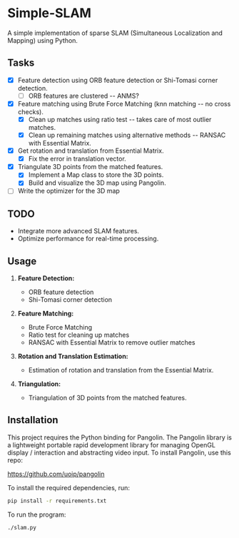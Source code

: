 # Simple-SLAM

A simple implementation of sparse SLAM (Simultaneous Localization and Mapping) using Python.

## Tasks

- [x] Feature detection using ORB feature detection or Shi-Tomasi corner detection.
  - [ ] ORB features are clustered -- ANMS?
- [x] Feature matching using Brute Force Matching (knn matching -- no cross checks).
  - [x] Clean up matches using ratio test -- takes care of most outlier matches.
  - [x] Clean up remaining matches using alternative methods -- RANSAC with Essential Matrix.
- [x] Get rotation and translation from Essential Matrix.
  - [x] Fix the error in translation vector.
- [x] Triangulate 3D points from the matched features.
  - [x] Implement a Map class to store the 3D points.
  - [x] Build and visualize the 3D map using Pangolin.
- [ ] Write the optimizer for the 3D map

## TODO

- Integrate more advanced SLAM features.
- Optimize performance for real-time processing.

## Usage

1. **Feature Detection:**

   - ORB feature detection
   - Shi-Tomasi corner detection

2. **Feature Matching:**

   - Brute Force Matching
   - Ratio test for cleaning up matches
   - RANSAC with Essential Matrix to remove outlier matches

3. **Rotation and Translation Estimation:**

   - Estimation of rotation and translation from the Essential Matrix.

4. **Triangulation:**
   - Triangulation of 3D points from the matched features.

## Installation

This project requires the Python binding for Pangolin. The Pangolin library is a lightweight portable rapid development library for managing OpenGL display / interaction and abstracting video input. To install Pangolin, use this repo:

https://github.com/uoip/pangolin

To install the required dependencies, run:

```sh
pip install -r requirements.txt
```

To run the program:

```sh
./slam.py
```

